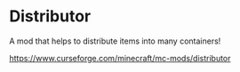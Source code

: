 # Distributor
A mod that helps to distribute items into many containers!

https://www.curseforge.com/minecraft/mc-mods/distributor
